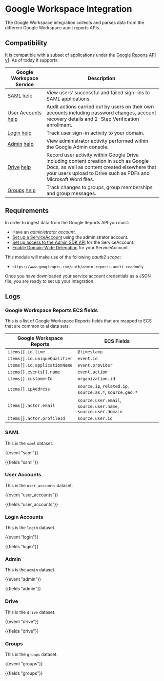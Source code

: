 # Google Workspace Integration

The Google Workspace integration collects and parses data from the different Google Workspace audit reports APIs.

## Compatibility

It is compatible with a subset of applications under the [Google Reports API v1](https://developers.google.com/admin-sdk/reports/v1/get-start/getting-started). As of today it supports:

| Google Workspace Service | Description |
|---|---|
| [SAML](https://developers.google.com/admin-sdk/reports/v1/appendix/activity/saml) [help](https://support.google.com/a/answer/7007375?hl=en&ref_topic=9027054) | View users’ successful and failed sign-ins to SAML applications. |
| [User Accounts](https://developers.google.com/admin-sdk/reports/v1/appendix/activity/user-accounts) [help](https://support.google.com/a/answer/9022875?hl=en&ref_topic=9027054) | Audit actions carried out by users on their own accounts including password changes, account recovery details and 2-Step Verification enrollment. |
| [Login](https://developers.google.com/admin-sdk/reports/v1/appendix/activity/login) [help](https://support.google.com/a/answer/4580120?hl=en&ref_topic=9027054) | Track user sign-in activity to your domain. |
| [Admin](https://developers.google.com/admin-sdk/reports/v1/appendix/activity/admin-application-settings) [help](https://support.google.com/a/answer/4579579?hl=en&ref_topic=9027054) | View administrator activity performed within the Google Admin console. |
| [Drive](https://developers.google.com/admin-sdk/reports/v1/appendix/activity/drive) [help](https://support.google.com/a/answer/4579696?hl=en&ref_topic=9027054) | Record user activity within Google Drive including content creation in such as Google Docs, as well as content created elsewhere that your users upload to Drive such as PDFs and Microsoft Word files. |
| [Groups](https://developers.google.com/admin-sdk/reports/v1/appendix/activity/groups) [help](https://support.google.com/a/answer/6270454?hl=en&ref_topic=9027054) | Track changes to groups, group memberships and group messages. |

## Requirements

In order to ingest data from the Google Reports API you must:

- Have an *administrator account*.
- [Set up a ServiceAccount](https://support.google.com/workspacemigrate/answer/9222993?hl=en) using the administrator account.
- [Set up access to the Admin SDK API](https://support.google.com/workspacemigrate/answer/9222865?hl=en) for the ServiceAccount.
- [Enable Domain-Wide Delegation](https://developers.google.com/admin-sdk/reports/v1/guides/delegation) for your ServiceAccount.

This module will make use of the following *oauth2 scope*:

- `https://www.googleapis.com/auth/admin.reports.audit.readonly`

Once you have downloaded your service account credentials as a JSON file, you are ready to set up your integration.

## Logs

### Google Workspace Reports ECS fields

This is a list of Google Workspace Reports fields that are mapped to ECS that are common to al data sets.

| Google Workspace Reports     | ECS Fields                                                    |
|------------------------------|---------------------------------------------------------------|
| `items[].id.time`            | `@timestamp`                                                  |
| `items[].id.uniqueQualifier` | `event.id`                                                    |
| `items[].id.applicationName` | `event.provider`                                              |
| `items[].events[].name`      | `event.action`                                                |
| `items[].customerId`         | `organization.id`                                             |
| `items[].ipAddress`          | `source.ip`, `related.ip`, `source.as.*`, `source.geo.*`      |
| `items[].actor.email`        | `source.user.email`, `source.user.name`, `source.user.domain` |
| `items[].actor.profileId`    | `source.user.id`                                              |

### SAML

This is the `saml` dataset.

{{event "saml"}}

{{fields "saml"}}

### User Accounts

This is the `user_accounts` dataset.

{{event "user_accounts"}}

{{fields "user_accounts"}}

### Login Accounts

This is the `login` dataset.

{{event "login"}}

{{fields "login"}}

### Admin

This is the `admin` dataset.

{{event "admin"}}

{{fields "admin"}}

### Drive

This is the `drive` dataset.

{{event "drive"}}

{{fields "drive"}}

### Groups

This is the `groups` dataset.

{{event "groups"}}

{{fields "groups"}}
